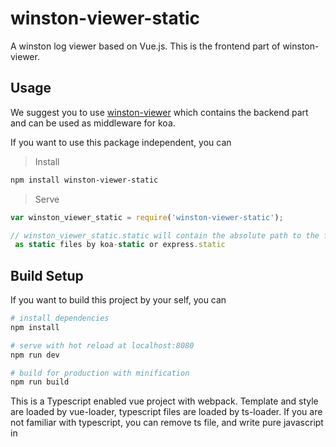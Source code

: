 # winston-viewer-static

A winston log viewer based on Vue.js. This is the frontend part of winston-viewer.

## Usage

We suggest you to use [winston-viewer](https://github.com/ZaneXie/winston-viewer) which contains the backend part and can be used as middleware for koa.

If you want to use this package independent, you can

> Install 
``` bash
npm install winston-viewer-static
```

> Serve
``` javascript
var winston_viewer_static = require('winston-viewer-static');

// winston_viewer_static.static will contain the absolute path to the frontend files directory. It can be served
 as static files by koa-static or express.static
```
## Build Setup

If you want to build this project by your self, you can

``` bash
# install dependencies
npm install

# serve with hot reload at localhost:8080
npm run dev

# build for production with minification
npm run build
```

This is a Typescript enabled vue project with webpack. Template and style are loaded by vue-loader, 
typescript files are loaded by ts-loader. If you are not familiar with typescript, you can remove ts file, and write 
pure javascript in <script> tag inside .vue files.
